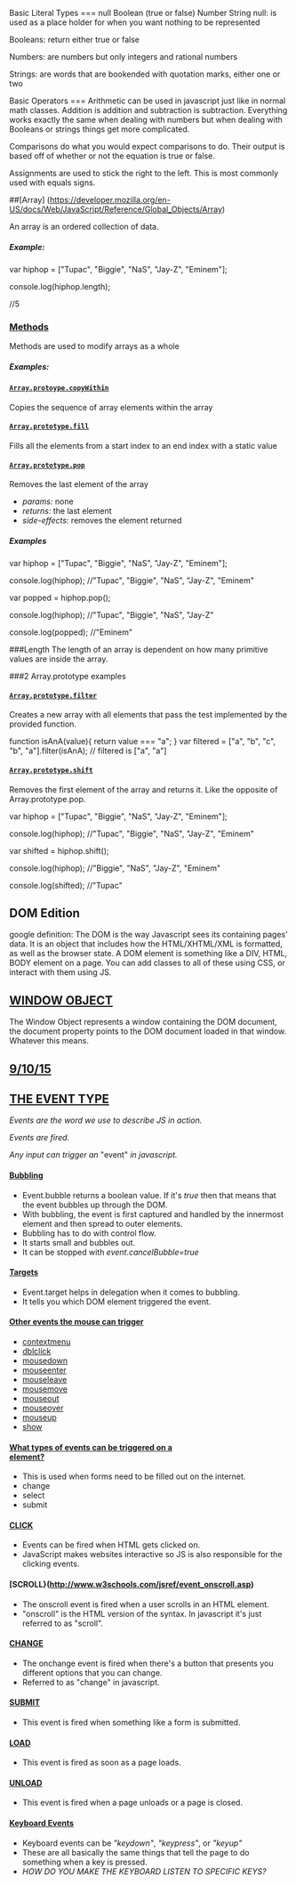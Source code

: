 Basic Literal Types ===
null
Boolean (true or false)
Number
String
null: is used as a place holder for when you want nothing to be represented

Booleans: return either true or false

Numbers: are numbers but only integers and rational numbers

Strings: are words that are bookended with quotation marks, either one or two

Basic Operators ===
Arithmetic can be used in javascript just like in normal math classes. Addition is addition and subtraction is subtraction. Everything works exactly the same when dealing with numbers but when dealing with Booleans or strings things get more complicated.

Comparisons do what you would expect comparisons to do. Their output is based off of whether or not the equation is true or false.

Assignments are used to stick the right to the left. This is most commonly used with equals signs.


##[Array] (https://developer.mozilla.org/en-US/docs/Web/JavaScript/Reference/Global_Objects/Array)

An array is an ordered collection of data.

##### Example:

var hiphop = ["Tupac", "Biggie", "NaS", "Jay-Z", "Eminem"];

console.log(hiphop.length);

//5

### [Methods](https://developer.mozilla.org/en-US/docs/Web/JavaScript/Reference/Global_Objects/Array#Methods_2)
Methods are used to modify arrays as a whole

##### Examples:

#### [`Array.protoype.copyWithin`](https://developer.mozilla.org/en-US/docs/Web/JavaScript/Reference/Global_Objects/Array/copyWithin)

Copies the sequence of array elements within the array

#### [`Array.prototype.fill`](https://developer.mozilla.org/en-US/docs/Web/JavaScript/Reference/Global_Objects/Array/fill)

Fills all the elements from a start index to an end index with a static value

#### [`Array.prototype.pop`](https://developer.mozilla.org/en-US/docs/Web/JavaScript/Reference/Global_Objects/Array/pop)

Removes the last element of the array

* _params:_ none
* _returns:_ the last element
* _side-effects_: removes the element returned

##### Examples

var hiphop = ["Tupac", "Biggie", "NaS", "Jay-Z", "Eminem"];

console.log(hiphop);   //"Tupac", "Biggie", "NaS", "Jay-Z", "Eminem"

var popped = hiphop.pop();

console.log(hiphop);   //"Tupac", "Biggie", "NaS", "Jay-Z"

console.log(popped);   //"Eminem"

###Length
The length of an array is dependent on how many primitive values are inside the array.

###2 Array.prototype examples

#### [`Array.prototype.filter`](https://developer.mozilla.org/en-US/docs/Web/JavaScript/Reference/Global_Objects/Array/filter)

Creates a new array with all elements that pass the test implemented by the provided function.

function isAnA(value){
  return value === "a";
}
var filtered = ["a", "b", "c", "b", "a"].filter(isAnA);
// filtered is ["a", "a"]

#### [`Array.prototype.shift`](https://developer.mozilla.org/en-US/docs/Web/JavaScript/Reference/Global_Objects/Array/shift)

Removes the first element of the array and returns it. Like the opposite of Array.prototype.pop.

var hiphop = ["Tupac", "Biggie", "NaS", "Jay-Z", "Eminem"];

console.log(hiphop);   //"Tupac", "Biggie", "NaS", "Jay-Z", "Eminem"

var shifted = hiphop.shift();

console.log(hiphop);   //"Biggie", "NaS", "Jay-Z", "Eminem"

console.log(shifted);   //"Tupac"
  
## DOM Edition
google definition: The DOM is the way Javascript sees its containing pages' data. It is an object that includes how the HTML/XHTML/XML is formatted, as well as the browser state. A DOM element is something like a DIV, HTML, BODY element on a page. You can add classes to all of these using CSS, or interact with them using JS.

## [WINDOW OBJECT](https://developer.mozilla.org/en-US/docs/Web/API/Window)
The Window Object represents a window containing the DOM document, the document property points to the DOM document loaded in that window. Whatever this means.












## [9/10/15](https://www.youtube.com/watch?v=xXlAmRM_4yY)

## [THE EVENT TYPE](https://developer.mozilla.org/en-US/docs/Web/API/Event)

_Events are the word we use to describe JS in action._

_Events are fired._

_Any input can trigger an_ "event" _in javascript._

#### [Bubbling](https://developer.mozilla.org/en-US/docs/Web/API/Event/bubbles)
* Event.bubble returns a boolean value. If it's _true_ then that means that the event bubbles up through the DOM.
* With bubbling, the event is first captured and handled by the innermost element and then spread to outer elements.
* Bubbling has to do with control flow. 
* It starts small and bubbles out.
* It can be stopped with _event.cancelBubble=true_

#### [Targets](https://developer.mozilla.org/en-US/docs/Web/API/Event/target)
* Event.target helps in delegation when it comes to bubbling.
* It tells you which DOM element triggered the event.

#### [Other events the mouse can trigger](https://developer.mozilla.org/en-US/docs/Web/API/MouseEvent)
* [contextmenu](https://developer.mozilla.org/en-US/docs/Web/Events/contextmenu)
* [dblclick](https://developer.mozilla.org/en-US/docs/Web/Events/dblclick)
* [mousedown](https://developer.mozilla.org/en-US/docs/Web/Events/mousedown)
* [mouseenter](https://developer.mozilla.org/en-US/docs/Web/Events/mouseenter)
* [mouseleave](https://developer.mozilla.org/en-US/docs/Web/Events/mouseleave)
* [mousemove](https://developer.mozilla.org/en-US/docs/Web/Events/mousemove)
* [mouseout](https://developer.mozilla.org/en-US/docs/Web/Events/mouseout)
* [mouseover](https://developer.mozilla.org/en-US/docs/Web/Events/mouseover)
* [mouseup](https://developer.mozilla.org/en-US/docs/Web/Events/mouseup)
* [show](https://developer.mozilla.org/en-US/docs/Web/Events/show)

#### [What types of events can be triggered on a <form> element?](http://www.w3schools.com/tags/ref_eventattributes.asp)
* This is used when forms need to be filled out on the internet.
* change
* select
* submit

#### [CLICK](http://www.w3schools.com/js/js_htmldom_events.asp)
* Events can be fired when HTML gets clicked on.
* JavaScript makes websites interactive so JS is also responsible for the clicking events.

#### [SCROLL}(http://www.w3schools.com/jsref/event_onscroll.asp)
* The onscroll event is fired when a user scrolls in an HTML element.
* "onscroll" is the HTML version of the syntax. In javascript it's just referred to as "scroll".

#### [CHANGE](http://www.w3schools.com/jsref/event_onchange.asp)
* The onchange event is fired when there's a button that presents you different options that you can change. 
* Referred to as "change" in javascript.

#### [SUBMIT](http://www.w3schools.com/jsref/event_onsubmit.asp)
* This event is fired when something like a form is submitted.

#### [LOAD](http://www.w3schools.com/jsref/event_onload.asp)
* This event is fired as soon as a page loads.

#### [UNLOAD](http://www.w3schools.com/jsref/event_onunload.asp)
* This event is fired when a page unloads or a page is closed.

#### [Keyboard Events](http://www.w3schools.com/jsref/event_onkeypress.asp)
* Keyboard events can be _"keydown"_, _"keypress"_, or _"keyup"_
* These are all basically the same things that tell the page to do something when a key is pressed.
* _HOW DO YOU MAKE THE KEYBOARD LISTEN TO SPECIFIC KEYS?_


